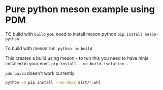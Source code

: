 # Pure python meson example using PDM

TO build with `build` you need to install meson python 
`pip install meson-python`

To build with meson run:
`python -m build`

This creates a build using meson - to run this you need to have ninja installed in your envt. 
`pip install --no-build-isolation .`

`pdm build` doesn't work currently


```bash
python -m pip install --no-deps dist/*.whl
```
